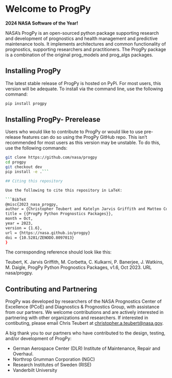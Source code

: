 # Welcome to ProgPy
**2024 NASA Software of the Year!**

NASA’s ProgPy is an open-sourced python package supporting research and development of prognostics and health management and predictive maintenance tools. It implements architectures and common functionality of prognostics, supporting researchers and practitioners. The ProgPy package is a combination of the original prog_models and prog_algs packages.

## Installing ProgPy

The latest stable release of ProgPy is hosted on PyPi. For most users, this version will be adequate. To install via the command line, use the following command:

```bash
pip install progpy
```

## Installing ProgPy- Prerelease

Users who would like to contribute to ProgPy or would like to use pre-release features can do so using the ProgPy GitHub repo. This isn’t recommended for most users as this version may be unstable. To do this, use the following commands:

```bash
git clone https://github.com/nasa/progpy
cd progpy
git checkout dev
pip install -e .```

## Citing this repository

Use the following to cite this repository in LaTeX:

```BibTeX
@misc{2023_nasa_progpy,
author = {Christopher Teubert and Katelyn Jarvis Griffith and Matteo Corbetta and Chetan Kulkarni and Portia Banerjee and Jason Watkins and Matthew Daigle},
title = {{ProgPy Python Prognostics Packages}},
month = Oct,
year = 2023,
version = {1.6},
url = {https://nasa.github.io/progpy}
doi = {10.5281/ZENODO.8097013}
}
```
The corresponding reference should look like this:

Teubert, K. Jarvis Griffith, M. Corbetta, C. Kulkarni, P. Banerjee, J. Watkins, M. Daigle, ProgPy Python Prognostics Packages, v1.6, Oct 2023. URL nasa/progpy.


## Contributing and Partnering

ProgPy was developed by researchers of the NASA Prognostics Center of Excellence (PCoE) and Diagnostics & Prognostics Group, with assistance from our partners. We welcome contributions and are actively interested in partnering with other organizations and researchers. If interested in contibuting, please email Chris Teubert at christopher.a.teubert@nasa.gov.

A big thank you to our partners who have contributed to the design, testing, and/or development of ProgPy:

* German Aerospace Center (DLR) Institute of Maintenance, Repair and Overhaul.
* Northrop Grumman Corporation (NGC)
* Research Institutes of Sweden (RISE)
* Vanderbilt University
